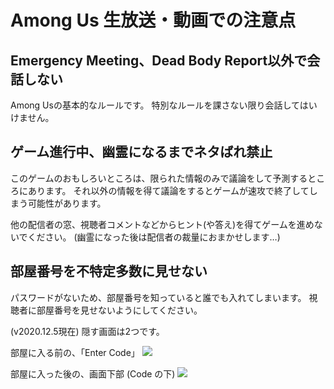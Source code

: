 # Among Us 生放送・動画での注意点

## Emergency Meeting、Dead Body Report以外で会話しない
Among Usの基本的なルールです。
特別なルールを課さない限り会話してはいけません。


## ゲーム進行中、幽霊になるまでネタばれ禁止
このゲームのおもしろいところは、限られた情報のみで議論をして予測するところにあります。
それ以外の情報を得て議論をするとゲームが速攻で終了してしまう可能性があります。

他の配信者の窓、視聴者コメントなどからヒント(や答え)を得てゲームを進めないでください。
(幽霊になった後は配信者の裁量におまかせします…)



## 部屋番号を不特定多数に見せない
パスワードがないため、部屋番号を知っていると誰でも入れてしまいます。
視聴者に部屋番号を見せないようにしてください。

(v2020.12.5現在) 隠す画面は2つです。

部屋に入る前の、「Enter Code」
![](./Online-Menu.jpg)

部屋に入った後の、画面下部 (Code の下)
![](./PrivateRoom.jpg)
